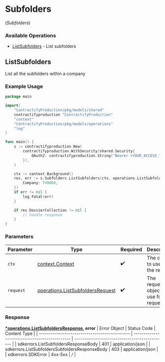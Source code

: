 # Subfolders
(*Subfolders*)

### Available Operations

* [ListSubfolders](#listsubfolders) - List subfolders

## ListSubfolders

List all the subfolders within a company

### Example Usage

```go
package main

import(
	"ContractifyProduction/pkg/models/shared"
	contractifyproduction "ContractifyProduction"
	"context"
	"ContractifyProduction/pkg/models/operations"
	"log"
)

func main() {
    s := contractifyproduction.New(
        contractifyproduction.WithSecurity(shared.Security{
            OAuth2: contractifyproduction.String("Bearer <YOUR_ACCESS_TOKEN_HERE>"),
        }),
    )

    ctx := context.Background()
    res, err := s.Subfolders.ListSubfolders(ctx, operations.ListSubfoldersRequest{
        Company: 749068,
    })
    if err != nil {
        log.Fatal(err)
    }

    if res.DossierCollection != nil {
        // handle response
    }
}
```

### Parameters

| Parameter                                                                                | Type                                                                                     | Required                                                                                 | Description                                                                              |
| ---------------------------------------------------------------------------------------- | ---------------------------------------------------------------------------------------- | ---------------------------------------------------------------------------------------- | ---------------------------------------------------------------------------------------- |
| `ctx`                                                                                    | [context.Context](https://pkg.go.dev/context#Context)                                    | :heavy_check_mark:                                                                       | The context to use for the request.                                                      |
| `request`                                                                                | [operations.ListSubfoldersRequest](../../pkg/models/operations/listsubfoldersrequest.md) | :heavy_check_mark:                                                                       | The request object to use for the request.                                               |


### Response

**[*operations.ListSubfoldersResponse](../../pkg/models/operations/listsubfoldersresponse.md), error**
| Error Object                                   | Status Code                                    | Content Type                                   |
| ---------------------------------------------- | ---------------------------------------------- | ---------------------------------------------- |
| sdkerrors.ListSubfoldersResponseBody           | 401                                            | application/json                               |
| sdkerrors.ListSubfoldersSubfoldersResponseBody | 403                                            | application/json                               |
| sdkerrors.SDKError                             | 4xx-5xx                                        | */*                                            |

